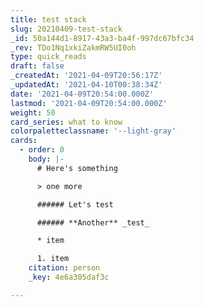 ```yaml
---
title: test stack
slug: 20210409-test-stack
_id: 50a144d1-8917-43a3-ba4f-997dc67bfc34
_rev: TDo1Nq1xkiZakmRW5UI0oh
type: quick_reads
draft: false
_createdAt: '2021-04-09T20:56:17Z'
_updatedAt: '2021-04-10T00:38:34Z'
date: '2021-04-09T20:54:00.000Z'
lastmod: '2021-04-09T20:54:00.000Z'
weight: 50
card_series: what to know
colorpaletteclassname: '--light-gray'
cards:
  - order: 0
    body: |-
      # Here's something

      > one more

      ###### Let's test

      ###### **Another** _test_

      * item

      1. item
    citation: person
    _key: 4e6a305daf3c

---
```

 